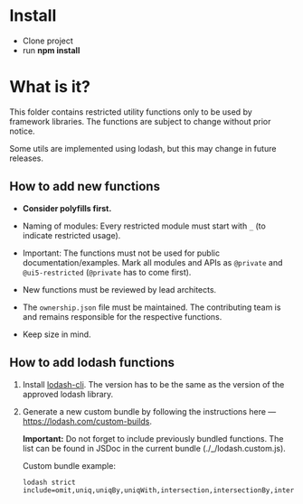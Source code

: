 # Install

 * Clone project 
 * run **npm install**


# What is it?

This folder contains restricted utility functions only to be used by framework libraries.
The functions are subject to change without prior notice.

Some utils are implemented using lodash, but this may change in future releases.

## How to add new functions

* **Consider polyfills first.**

* Naming of modules: Every restricted module must start with `_` (to indicate restricted usage).

* Important: The functions must not be used for public documentation/examples. Mark all modules and APIs as `@private` and `@ui5-restricted` (`@private` has to come first).

* New functions must be reviewed by lead architects.

* The `ownership.json` file must be maintained. The contributing team is and remains responsible for the respective functions.

* Keep size in mind.

## How to add lodash functions

1. Install [lodash-cli](https://www.npmjs.com/package/lodash-cli). The version has to be the same as the version of the approved lodash library.

2. Generate a new custom bundle by following the instructions here — https://lodash.com/custom-builds.

	**Important:** Do not forget to include previously bundled functions. The list can be found in JSDoc in the current bundle (./_/lodash.custom.js).

	Custom bundle example:
	```
	lodash strict include=omit,uniq,uniqBy,uniqWith,intersection,intersectionBy,intersectionWith,pick,pickBy,debounce,throttle,max,min,castArray,curry,merge,mergeWith
	```
